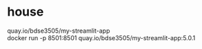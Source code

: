# house

quay.io/bdse3505/my-streamlit-app
<br>
docker run -p 8501:8501 quay.io/bdse3505/my-streamlit-app:5.0.1
